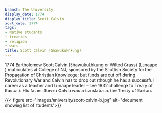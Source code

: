 ```yaml
---
branch: The University
display_date: 1774
display_title: Scott Calvin
sort_date: 1774
tags:
- Native students
- treaties
- religion
- wars
title: Scott Calvin (Shawukukhkung)
---
```


1774 Bartholomew Scott Calvin (Shawukukhkung or Wilted Grass) (Lunaape ) matriculates at College of NJ, sponsored by the Scottish Society for the Propagation of Christian Knowledge; but funds are cut off during Revolutionary War and Calvin has to drop out (though he has a successful career as a teacher and Lunaape leader – see 1832 challenge to Treaty of Easton). His father Steven Calvin was a translator at the Treaty of Easton.

{{< figure src="images/university/scott-calvin-b.jpg" alt="document showing list of students">}}
